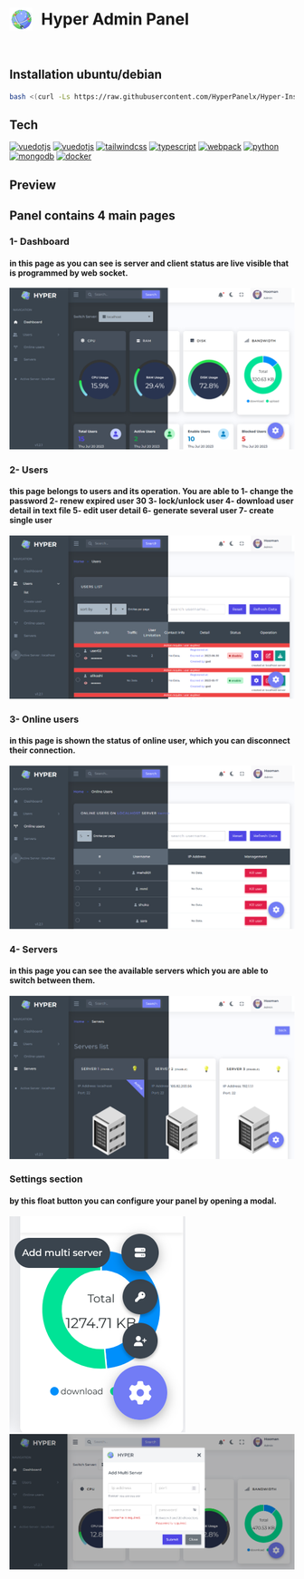 <h1 style="display: flex;align-items: center; gap:1rem"><img src="./preview/logo-sm.png"/> Hyper Admin Panel </h1>   
<a href='https://github.com/hoomanFsmo77/Hyper-admin-panel/tree/master/frontend' target="_blank"><img alt='' src='https://img.shields.io/badge/Release_V0.0.9-100000?style=flat&logo=&logoColor=3178C6&labelColor=333333&color=333333'/></a>

## Installation ubuntu/debian
```bash
bash <(curl -Ls https://raw.githubusercontent.com/HyperPanelx/Hyper-Installation/master/install.sh)
```



## Tech

<a href='https://vuejs.org/' target="_blank"><img alt='vuedotjs' src='https://img.shields.io/badge/Vue_js V3.3.4-100000?style=flat&logo=vuedotjs&logoColor=4FC08D&labelColor=333333&color=333333'/></a>   <a href='https://router.vuejs.org/' target="_blank"><img alt='vuedotjs' src='https://img.shields.io/badge/Vue_router V4.2.1-100000?style=flat&logo=vuedotjs&logoColor=4FC08D&labelColor=333333&color=333333'/></a>   <a href='https://tailwindcss.com/' target="_blank"><img alt='tailwindcss' src='https://img.shields.io/badge/Tailwindcss_V3.2.6-100000?style=flat&logo=tailwindcss&logoColor=06B6D4&labelColor=333333&color=333333'/></a>  <a href='https://www.typescriptlang.org/' target="_blank"><img alt='typescript' src='https://img.shields.io/badge/Typescript_V4.9.5-100000?style=flat&logo=typescript&logoColor=3178C6&labelColor=333333&color=333333'/></a>  <a href='https://github.com/shivamkapasia0' target="_blank"><img alt='webpack' src='https://img.shields.io/badge/Webpack_V5.75.0-100000?style=flat&logo=webpack&logoColor=8DD6F9&labelColor=333333&color=333333'/></a> <a href='https://www.python.org/' target="_blank"><img alt='python' src='https://img.shields.io/badge/Python_V3.11-100000?style=flat&logo=python&logoColor=3776AB&labelColor=333333&color=333333'/></a> <a href='https://www.mongodb.com/' target="_blank"><img alt='mongodb' src='https://img.shields.io/badge/Mongodb_V6.0.5-100000?style=flat&logo=mongodb&logoColor=47A248&labelColor=333333&color=333333'/></a> <a href='https://www.docker.com/' target="_blank"><img alt='docker' src='https://img.shields.io/badge/Docker_V4.12-100000?style=flat&logo=docker&logoColor=2496ED&labelColor=333333&color=333333'/></a>

## Preview


## Panel contains 4 main pages
### 1- Dashboard
#### in this page as you can see is server and client status are live visible that is programmed by web socket.
<img alt="page 1" src="preview/pt1.png">

### 2- Users

#### this page belongs to users and its operation. You are able to 1- change the password 2- renew expired user 30  3- lock/unlock user 4- download user detail in text file 5- edit user detail 6- generate several user 7- create single user
<img alt="page 2" src="preview/pt2.png">

### 3- Online users
#### in this page is shown the status of online user, which you can disconnect their connection.
<img alt="page 3" src="preview/pt3.png">

### 4- Servers
#### in this page you can see the available servers which you are able to switch between them.
<img alt="page 4" src="preview/pt4.png">

### Settings section
#### by this float button you can configure your panel by opening a modal.
<img alt="page 5" src="preview/pt6.png">
<img alt="page 6" src="preview/pt5.png">
